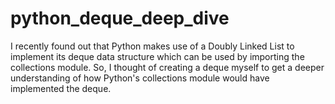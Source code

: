 # python_deque_deep_dive
I recently found out that Python makes use of a Doubly Linked List to implement its deque data structure which can be used by importing
the collections module. So, I thought of creating a deque myself to get a deeper understanding of how Python's collections module would 
have implemented the deque.
